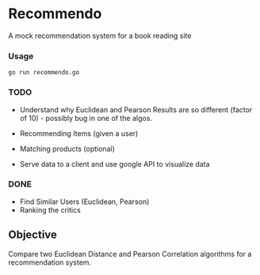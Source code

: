 # Recommendo

A mock recommendation system for a book reading site

### Usage

```go run recommendo.go```

### TODO

- Understand why Euclidean and Pearson Results are so different (factor of 10) - possibly bug in one of the algos.

- Recommending Items (given a user)

- Matching products (optional)

- Serve data to a client and use google API to visualize data

### DONE

- Find Similar Users (Euclidean, Pearson)
- Ranking the critics

## Objective

Compare two Euclidean Distance and Pearson Correlation algorithms for a recommendation system.
